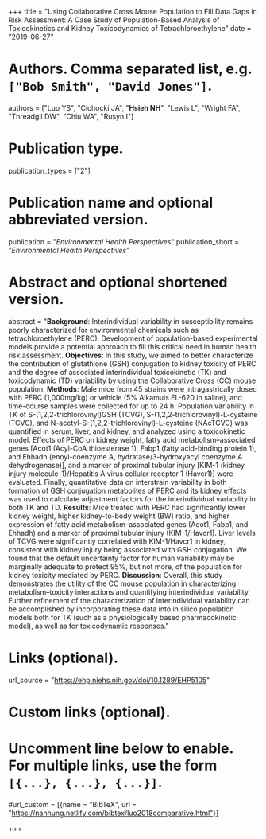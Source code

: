 +++
title = "Using Collaborative Cross Mouse Population to Fill Data Gaps in Risk Assessment: A Case Study of Population-Based Analysis of Toxicokinetics and Kidney Toxicodynamics of Tetrachloroethylene"
date = "2019-06-27"

# Authors. Comma separated list, e.g. `["Bob Smith", "David Jones"]`.
authors = ["Luo YS", "Cichocki JA", "**Hsieh NH**", "Lewis L", "Wright FA", "Threadgil DW", "Chiu WA", "Rusyn I"]

# Publication type.
publication_types = ["2"]

# Publication name and optional abbreviated version.
publication = "*Environmental Health Perspectives*"
publication_short = "*Environmental Health Perspectives*"

# Abstract and optional shortened version.
abstract = "**Background**: Interindividual variability in susceptibility remains poorly characterized for environmental chemicals such as tetrachloroethylene (PERC). Development of population-based experimental models provide a potential approach to fill this critical need in human health risk assessment. **Objectives**: In this study, we aimed to better characterize the contribution of glutathione (GSH) conjugation to kidney toxicity of PERC and the degree of associated interindividual toxicokinetic (TK) and toxicodynamic (TD) variability by using the Collaborative Cross (CC) mouse population. **Methods**: Male mice from 45 strains were intragastrically dosed with PERC (1,000mg/kg) or vehicle (5% Alkamuls EL-620 in saline), and time-course samples were collected for up to 24 h. Population variability in TK of S-(1,2,2-trichlorovinyl)GSH (TCVG), S-(1,2,2-trichlorovinyl)-L-cysteine (TCVC), and N-acetyl-S-(1,2,2-trichlorovinyl)-L-cysteine (NAcTCVC) was quantified in serum, liver, and kidney, and analyzed using a toxicokinetic model. Effects of PERC on kidney weight, fatty acid metabolism–associated genes [Acot1 (Acyl-CoA thioesterase 1), Fabp1 (fatty acid-binding protein 1), and Ehhadh (enoyl-coenzyme A, hydratase/3-hydroxyacyl coenzyme A dehydrogenase)], and a marker of proximal tubular injury [KIM-1 (kidney injury molecule-1)/Hepatitis A virus cellular receptor 1 (Havcr1)] were evaluated. Finally, quantitative data on interstrain variability in both formation of GSH conjugation metabolites of PERC and its kidney effects was used to calculate adjustment factors for the interindividual variability in both TK and TD. **Results**: Mice treated with PERC had significantly lower kidney weight, higher kidney-to-body weight (BW) ratio, and higher expression of fatty acid metabolism–associated genes (Acot1, Fabp1, and Ehhadh) and a marker of proximal tubular injury (KIM-1/Havcr1). Liver levels of TCVG were significantly correlated with KIM-1/Havcr1 in kidney, consistent with kidney injury being associated with GSH conjugation. We found that the default uncertainty factor for human variability may be marginally adequate to protect 95%, but not more, of the population for kidney toxicity mediated by PERC. **Discussion**: Overall, this study demonstrates the utility of the CC mouse population in characterizing metabolism–toxicity interactions and quantifying interindividual variability. Further refinement of the characterization of interindividual variability can be accomplished by incorporating these data into in silico population models both for TK (such as a physiologically based pharmacokinetic model), as well as for toxicodynamic responses."

# Links (optional).
url_source = "https://ehp.niehs.nih.gov/doi/10.1289/EHP5105"

# Custom links (optional).
# Uncomment line below to enable. For multiple links, use the form `[{...}, {...}, {...}]`.
#url_custom = [{name = "BibTeX", url = "https://nanhung.netlify.com/bibtex/luo2018comparative.html"}]

+++